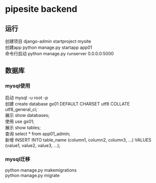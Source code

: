 # pipesite backend

## 运行
创建项目 django-admin startproject mysite   
创建app  python manage.py startapp app01     
命令行启动 python manage.py runserver 0.0.0.0:5000   

## 数据库
### mysql使用
启动 mysql -u root -p  
创建 create database gx01 DEFAULT CHARSET utf8 COLLATE utf8_general_ci;  
展示 show databases;  
使用 use gx01;  
展示 show tables;  
查询 select * from app01_admin;  
新增 INSERT INTO table_name (column1, column2, column3, ...) VALUES (value1, value2, value3, ...);  

### mysql迁移
python manage.py makemigrations  
python manage.py migrate    
